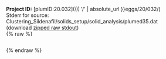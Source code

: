 **Project ID:** [plumID:20.032]({{ '/' | absolute_url }}eggs/20/032/)  
Stderr for source:  Clustering_Sildenafil/solids_setup/solid_analysis/plumed35.dat   
(download [zipped raw stdout](plumed35.dat.plumed.stdout.txt.zip))  
{% raw %}
<pre>
</pre>
{% endraw %}
